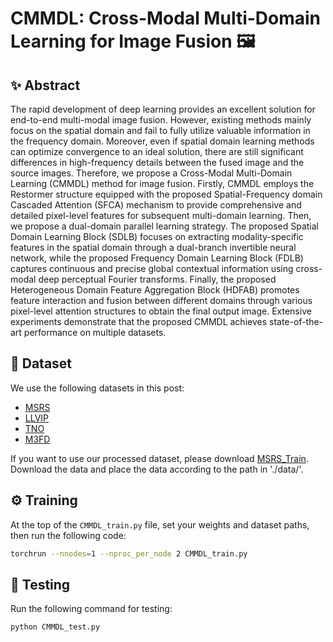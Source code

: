 # CMMDL: Cross-Modal Multi-Domain Learning for Image Fusion 🖼️

## ✨ Abstract
The rapid development of deep learning provides an excellent solution for end-to-end multi-modal image fusion. However, existing methods mainly focus on the spatial domain and fail to fully utilize valuable information in the frequency domain. Moreover, even if spatial domain learning methods can optimize convergence to an ideal solution, there are still significant differences in high-frequency details between the fused image and the source images. Therefore, we propose a Cross-Modal Multi-Domain Learning (CMMDL) method for image fusion. Firstly, CMMDL employs the Restormer structure equipped with the proposed Spatial-Frequency domain Cascaded Attention (SFCA) mechanism to provide comprehensive and detailed pixel-level features for subsequent multi-domain learning. Then, we propose a dual-domain parallel learning strategy. The proposed Spatial Domain Learning Block (SDLB) focuses on extracting modality-specific features in the spatial domain through a dual-branch invertible neural network, while the proposed Frequency Domain Learning Block (FDLB) captures continuous and precise global contextual information using cross-modal deep perceptual Fourier transforms. Finally, the proposed Heterogeneous Domain Feature Aggregation Block (HDFAB) promotes feature interaction and fusion between different domains through various pixel-level attention structures to obtain the final output image. Extensive experiments demonstrate that the proposed CMMDL achieves state-of-the-art performance on multiple datasets.

## 💾 Dataset
We use the following datasets in this post:
* [MSRS](https://github.com/Linfeng-Tang/PIAFusion)
* [LLVIP](https://github.com/bupt-ai-cz/LLVIP)
* [TNO](https://figshare.com/articles/dataset/TNO_Image_Fusion_Dataset/1008029)
* [M3FD](https://github.com/dlut-dimt/TarDAL)

If you want to use our processed dataset, please download [MSRS_Train](https://drive.google.com/file/d/1Kc2ZbMY4DQR9FT3shTdcQObjDlboo-Lr/view?usp=drive_link). Download the data and place the data according to the path in './data/'.

## ⚙️ Training
At the top of the `CMMDL_train.py` file, set your weights and dataset paths, then run the following code:
```bash
torchrun --nnodes=1 --nproc_per_node 2 CMMDL_train.py
```

## 🧪 Testing
Run the following command for testing:
```bash
python CMMDL_test.py
```
